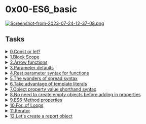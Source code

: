 # 0x00-ES6\_basic

[![Screenshot-from-2023-07-24-12-37-08.png](https://i.postimg.cc/YC8hN8Mf/Screenshot-from-2023-07-24-12-37-08.png)](https://postimg.cc/FYdrNyf7)

## Tasks

<details>
<summary><a href="./0-constants.js">0.Const or let?</a></summary>
<a href='https://postimg.cc/TLBbRVG0' target='_blank'><img src='https://i.postimg.cc/TLBbRVG0/Screenshot-from-2023-07-24-12-47-11.png' border='0' alt='image'/></a>
</details>

<details>
<summary><a href="./1-block-scoped.js">1.Block Scope</a></summary>
<a href='https://postimg.cc/nMd0xx4d' target='_blank'><img src='https://i.postimg.cc/nMd0xx4d/Screenshot-from-2023-07-24-14-56-51.png' border='0' alt='Screenshot-from-2023-07-24-14-56-51'/></a>
</details>

<details>
<summary><a href="./2.arrow.js">2.Arrow functions</a></summary>
<a href='https://postimg.cc/kRJ1C56X' target='_blank'><img src='https://i.postimg.cc/kRJ1C56X/Screenshot-from-2023-07-24-16-13-13.png' border='0' alt='Screenshot-from-2023-07-24-16-13-13'/></a>
</details>

<details>
<summary><a href="./3-default-parameter.js">3.Parameter defaults</a></summary>
<a href='https://postimg.cc/642YkfXt' target='_blank'><img src='https://i.postimg.cc/642YkfXt/Screenshot-from-2023-07-24-17-14-10.png' border='0' alt='Screenshot-from-2023-07-24-17-14-10'/></a>
</details>

<details>
<summary><a href="./4-rest-parameter.js">4.Rest parameter syntax for functions</a></summary>
<a href='https://postimg.cc/CnGmMLzQ' target='_blank'><img src='https://i.postimg.cc/CnGmMLzQ/Screenshot-from-2023-07-24-17-19-42.png' border='0' alt='Screenshot-from-2023-07-24-17-19-42'/></a>
</details>

<details>
<summary><a href="./5-spread-operator.js">5.The wonders of spread syntax</a></summary>
<a href='https://postimg.cc/F7Gy2Vgc' target='_blank'><img src='https://i.postimg.cc/F7Gy2Vgc/Screenshot-from-2023-07-24-19-52-13.png' border='0' alt='Screenshot-from-2023-07-24-19-52-13'/></a>
</details>

<details>
<summary><a href="./6-string-interpolation.js">6.Take advantage of template literals</a></summary>
<a href='https://postimg.cc/wRRhJCsd' target='_blank'><img src='https://i.postimg.cc/wRRhJCsd/Screenshot-from-2023-07-24-19-54-56.png' border='0' alt='Screenshot-from-2023-07-24-19-54-56'/></a>
</details>

<details>
<summary><a href="./7-getBudgetObject.js">7.Object property value shorthand syntax</a></summary>
<a href='https://postimg.cc/bdGwtKTd' target='_blank'><img src='https://i.postimg.cc/bdGwtKTd/Screenshot-from-2023-07-24-20-19-18.png' border='0' alt='Screenshot-from-2023-07-24-20-19-18'/></a>
</details>

<details>
<summary><a href="./8-getBudgetCurrentYear.js">8.No need to create empty objects before adding in properties</a></summary>
<a href='https://postimg.cc/SjWGF7Sb' target='_blank'><img src='https://i.postimg.cc/SjWGF7Sb/Screenshot-from-2023-07-26-08-36-21.png' border='0' alt='Screenshot-from-2023-07-26-08-36-21'/></a>
</details>

<details>
<summary><a href="./9-getFullBudget.js">9.ES6 Method properties</a></summary>
<a href='https://postimg.cc/ftzyk9ty' target='_blank'><img src='https://i.postimg.cc/ftzyk9ty/Screenshot-from-2023-07-26-08-42-58.png' border='0' alt='Screenshot-from-2023-07-26-08-42-58'/></a>
</details>

<details>
<summary><a href="./10-loops.js">10.For..of Loops</a></summary>
<a href='https://postimg.cc/HrnfWskm' target='_blank'><img src='https://i.postimg.cc/HrnfWskm/Screenshot-from-2023-07-26-08-44-08.png' border='0' alt='Screenshot-from-2023-07-26-08-44-08'/></a>
</details>

<details>
<summary><a href="./11-createEmployeesObject.js">11.Iterator</a></summary>
<a href='https://postimg.cc/YL4dKjxD' target='_blank'><img src='https://i.postimg.cc/YL4dKjxD/Screenshot-from-2023-07-26-08-46-38.png' border='0' alt='Screenshot-from-2023-07-26-08-46-38'/></a>
</details>

<details>
<summary><a href="./12-createReportObject.js">12.Let's create a report object</a></summary>
<a href='https://postimg.cc/KKDGB8BW' target='_blank'><img src='https://i.postimg.cc/KKDGB8BW/Screenshot-from-2023-07-26-08-48-43.png' border='0' alt='Screenshot-from-2023-07-26-08-48-43'/></a>
</details>
